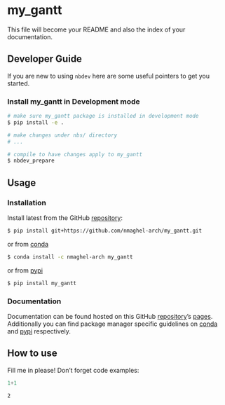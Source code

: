 # my_gantt


<!-- WARNING: THIS FILE WAS AUTOGENERATED! DO NOT EDIT! -->

This file will become your README and also the index of your
documentation.

## Developer Guide

If you are new to using `nbdev` here are some useful pointers to get you
started.

### Install my_gantt in Development mode

``` sh
# make sure my_gantt package is installed in development mode
$ pip install -e .

# make changes under nbs/ directory
# ...

# compile to have changes apply to my_gantt
$ nbdev_prepare
```

## Usage

### Installation

Install latest from the GitHub
[repository](https://github.com/nmaghel-arch/my_gantt):

``` sh
$ pip install git+https://github.com/nmaghel-arch/my_gantt.git
```

or from [conda](https://anaconda.org/nmaghel-arch/my_gantt)

``` sh
$ conda install -c nmaghel-arch my_gantt
```

or from [pypi](https://pypi.org/project/my_gantt/)

``` sh
$ pip install my_gantt
```

### Documentation

Documentation can be found hosted on this GitHub
[repository](https://github.com/nmaghel-arch/my_gantt)’s
[pages](https://nmaghel-arch.github.io/my_gantt/). Additionally you can
find package manager specific guidelines on
[conda](https://anaconda.org/nmaghel-arch/my_gantt) and
[pypi](https://pypi.org/project/my_gantt/) respectively.

## How to use

Fill me in please! Don’t forget code examples:

``` python
1+1
```

    2

